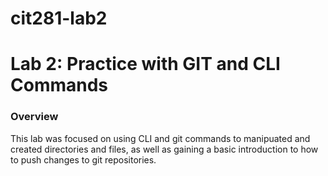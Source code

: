 # cit281-lab2

# Lab 2: Practice with GIT and CLI Commands

### Overview
This lab was focused on using CLI and git commands to manipuated and created directories and files, as well as gaining a basic introduction to how to push changes to git repositories. 
